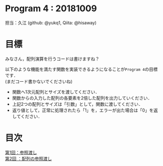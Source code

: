 # Program 4 : 20181009
担当：久江 (github: @yukq1, Qiita: @hisaway)

# 目標
みなさん，配列演算を行うコードは書けますね？

以下のような機能を満たす関数を実装できるようになることが`Program 4`の目標です．  
(まだコード書かないでくださいね)

- 関数へ1次元配列とサイズを渡してください．
- 関数からの入力した配列の各要素を2倍した配列を出力していください．
- 上記2つの配列とサイズは「引数」として，関数に渡してください．
- 返り値として，正常に処理されたら「1」を，エラーが出た場合は「0」を返してください．

# 目次
[第1回：参照渡し](4_1.md)  
[第2回 ：配列の参照渡し](4_2.md)

